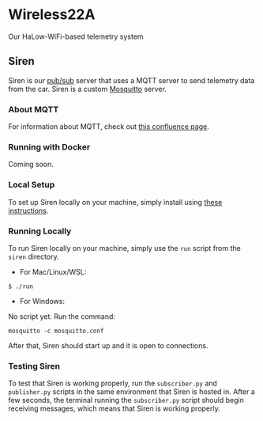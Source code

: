 # Wireless22A
Our HaLow-WiFi-based telemetry system 

## Siren
Siren is our [pub/sub](https://www.stackpath.com/edge-academy/what-is-pub-sub-messaging/) server that uses a MQTT server to send telemetry data from the car. Siren is a custom [Mosquitto](https://mosquitto.org) server.

### About MQTT
For information about MQTT, check out [this confluence page](https://nerdocs.atlassian.net/wiki/spaces/NER/pages/173113345/Delving+into+MQTT).

### Running with Docker
Coming soon.

### Local Setup
To set up Siren locally on your machine, simply install using [these instructions](https://mosquitto.org/download/).


### Running Locally
To run Siren locally on your machine, simply use the `run` script from the `siren` directory.

- For Mac/Linux/WSL:
```console
$ ./run
```

- For Windows:

No script yet. Run the command:

```console
mosquitto -c mosquitto.conf
```

After that, Siren should start up and it is open to connections.

### Testing Siren
To test that Siren is working properly, run the `subscriber.py` and `publisher.py` scripts in the same environment that Siren is hosted in. After a few seconds, the terminal running the `subscriber.py` script should begin receiving messages, which means that Siren is working properly.
